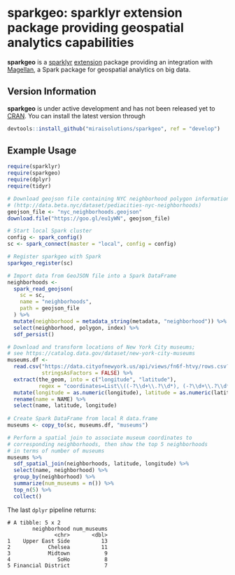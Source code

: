 # sparkgeo: sparklyr extension package providing geospatial analytics capabilities

**sparkgeo** is a [sparklyr](https://spark.rstudio.com/) [extension](https://spark.rstudio.com/articles/guides-extensions.html) package providing an integration with [Magellan](https://github.com/harsha2010/magellan), a Spark package for  geospatial analytics on big data.

## Version Information

**sparkgeo** is under active development and has not been released yet to [CRAN](https://cran.r-project.org/). You can install the latest version through
``` r
devtools::install_github("miraisolutions/sparkgeo", ref = "develop")
```

## Example Usage

``` r
require(sparklyr)
require(sparkgeo)
require(dplyr)
require(tidyr)

# Download geojson file containing NYC neighborhood polygon information
# (http://data.beta.nyc/dataset/pediacities-nyc-neighborhoods)
geojson_file <- "nyc_neighborhoods.geojson"
download.file("https://goo.gl/eu1yWN", geojson_file)

# Start local Spark cluster
config <- spark_config()
sc <- spark_connect(master = "local", config = config)

# Register sparkgeo with Spark
sparkgeo_register(sc)

# Import data from GeoJSON file into a Spark DataFrame
neighborhoods <-
  spark_read_geojson(
    sc = sc,
    name = "neighborhoods",
    path = geojson_file
  ) %>%
  mutate(neighborhood = metadata_string(metadata, "neighborhood")) %>%
  select(neighborhood, polygon, index) %>%
  sdf_persist()

# Download and transform locations of New York City museums;
# see https://catalog.data.gov/dataset/new-york-city-museums
museums.df <- 
  read.csv("https://data.cityofnewyork.us/api/views/fn6f-htvy/rows.csv?accessType=DOWNLOAD",
           stringsAsFactors = FALSE) %>%
  extract(the_geom, into = c("longitude", "latitude"),
          regex = "coordinates=List\\((-?\\d+\\.?\\d*), (-?\\d+\\.?\\d*)\\)") %>%
  mutate(longitude = as.numeric(longitude), latitude = as.numeric(latitude)) %>%
  rename(name = NAME) %>%
  select(name, latitude, longitude)
  
# Create Spark DataFrame from local R data.frame
museums <- copy_to(sc, museums.df, "museums")

# Perform a spatial join to associate museum coordinates to
# corresponding neighborhoods, then show the top 5 neighborhoods
# in terms of number of museums
museums %>%
  sdf_spatial_join(neighborhoods, latitude, longitude) %>%
  select(name, neighborhood) %>%
  group_by(neighborhood) %>%
  summarize(num_museums = n()) %>%
  top_n(5) %>%
  collect()
```

The last `dplyr` pipeline returns:
```
# A tibble: 5 x 2
        neighborhood num_museums
               <chr>       <dbl>
1    Upper East Side          13
2            Chelsea          11
3            Midtown           9
4               SoHo           8
5 Financial District           7
```
